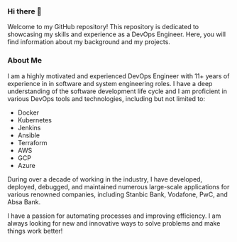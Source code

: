 
### Hi there 👋 

Welcome to my GitHub repository! This repository is dedicated to showcasing my skills and experience as a DevOps Engineer. Here, you will find information about my background and my projects.

### About Me
I am a highly motivated and experienced DevOps Engineer with 11+ years of experience in in software and system engineering roles. I have a deep understanding of the software development life cycle and I am proficient in various DevOps tools and technologies, including but not limited to:

- Docker
- Kubernetes
- Jenkins
- Ansible
- Terraform
- AWS
- GCP
- Azure

During over a decade of working in the industry, I have developed, deployed, debugged, and maintained numerous large-scale applications for various renowned companies, including Stanbic Bank, Vodafone, PwC, and Absa Bank.

I have a passion for automating processes and improving efficiency. I am always looking for new and innovative ways to solve problems and make things work better!
